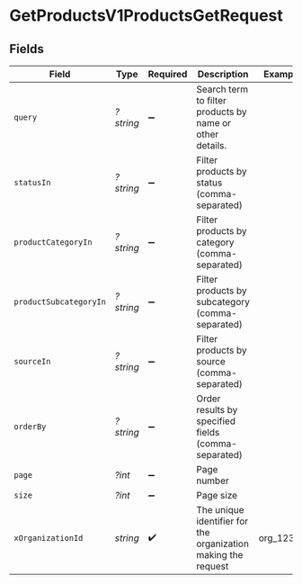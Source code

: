 # GetProductsV1ProductsGetRequest


## Fields

| Field                                                         | Type                                                          | Required                                                      | Description                                                   | Example                                                       |
| ------------------------------------------------------------- | ------------------------------------------------------------- | ------------------------------------------------------------- | ------------------------------------------------------------- | ------------------------------------------------------------- |
| `query`                                                       | *?string*                                                     | :heavy_minus_sign:                                            | Search term to filter products by name or other details.      |                                                               |
| `statusIn`                                                    | *?string*                                                     | :heavy_minus_sign:                                            | Filter products by status (comma-separated)                   |                                                               |
| `productCategoryIn`                                           | *?string*                                                     | :heavy_minus_sign:                                            | Filter products by category (comma-separated)                 |                                                               |
| `productSubcategoryIn`                                        | *?string*                                                     | :heavy_minus_sign:                                            | Filter products by subcategory (comma-separated)              |                                                               |
| `sourceIn`                                                    | *?string*                                                     | :heavy_minus_sign:                                            | Filter products by source (comma-separated)                   |                                                               |
| `orderBy`                                                     | *?string*                                                     | :heavy_minus_sign:                                            | Order results by specified fields (comma-separated)           |                                                               |
| `page`                                                        | *?int*                                                        | :heavy_minus_sign:                                            | Page number                                                   |                                                               |
| `size`                                                        | *?int*                                                        | :heavy_minus_sign:                                            | Page size                                                     |                                                               |
| `xOrganizationId`                                             | *string*                                                      | :heavy_check_mark:                                            | The unique identifier for the organization making the request | org_12345                                                     |